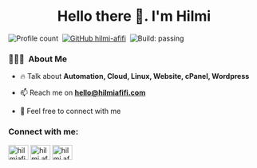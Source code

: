 <h1 align="center">Hello there 👋. I'm Hilmi</h1>

![Profile count](https://komarev.com/ghpvc/?username=hilmi-afifi&color=red&style=flat&label=Profile+Views)&nbsp;
[![GitHub hilmi-afifi](https://img.shields.io/github/followers/hilmi-afifi?label=follow&style=social)](https://github.com/hilmi-afifi)&nbsp;
![Build: passing](https://img.shields.io/badge/build-passing-success)
### 👨🏻‍💻 &nbsp;About Me


- 🔥 Talk about **Automation, Cloud, Linux, Website, cPanel, Wordpress**

- 📫 Reach me on **hello@hilmiafifi.com**

- 🍵 Feel free to connect with me

<h3 align="left">Connect with me:</h3>
<p align="left">
<a href="https://my.hilmiafifi.com/linkedin" target="blank"><img align="center" src="https://raw.githubusercontent.com/rahuldkjain/github-profile-readme-generator/master/src/images/icons/Social/linked-in-alt.svg" alt="hilmiafifi" height="30" width="40" /></a>
<a href="https://my.hilmiafifi.com/facebook" target="blank"><img align="center" src="https://raw.githubusercontent.com/rahuldkjain/github-profile-readme-generator/master/src/images/icons/Social/facebook.svg" alt="hilmi.afifi.al.atsary" height="30" width="40" /></a>
<a href="https://my.hilmiafifi.com/instagram" target="blank"><img align="center" src="https://raw.githubusercontent.com/rahuldkjain/github-profile-readme-generator/master/src/images/icons/Social/instagram.svg" alt="hilmi.afifi.al.atsari" height="30" width="40" /></a>
</p>
